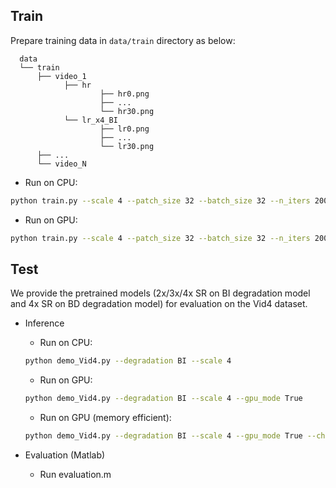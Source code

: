 ## Train
Prepare training data in `data/train` directory as below:
```
  data
  └── train
      ├── video_1
            ├── hr
                    ├── hr0.png
                    ├── ...
                    └── hr30.png
            └── lr_x4_BI
                    ├── lr0.png
                    ├── ...
                    └── lr30.png
      ├── ...
      └── video_N
```

- Run on CPU:
```bash
python train.py --scale 4 --patch_size 32 --batch_size 32 --n_iters 200000
```

- Run on GPU:
```bash
python train.py --scale 4 --patch_size 32 --batch_size 32 --n_iters 200000 --gpu_mode True
```

## Test
We provide the pretrained models (2x/3x/4x SR on BI degradation model and 4x SR on BD degradation model) for evaluation on the Vid4 dataset. 

- Inference

	- Run on CPU:
	```bash
	python demo_Vid4.py --degradation BI --scale 4
	```

	- Run on GPU:
	```bash
	python demo_Vid4.py --degradation BI --scale 4 --gpu_mode True
	```

	- Run on GPU (memory efficient):
	```bash
	python demo_Vid4.py --degradation BI --scale 4 --gpu_mode True --chop_forward True
	```

- Evaluation (Matlab)

	- Run evaluation.m